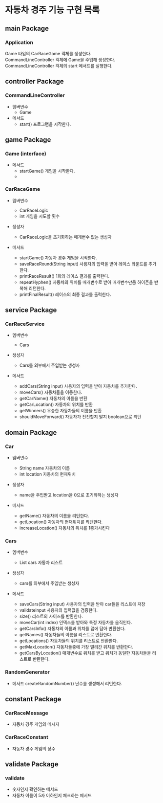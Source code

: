 # 자동차 경주 기능 구현 목록

## main Package

### Application
Game 타입의 CarRaceGame 객체를 생성한다.<br>
CommandLineController 객체에 Game을 주입해 생성한다.<br>
CommandLineController 객체의 start 메서드를 실행한다.

## controller Package

### CommandLineController
- 멤버변수
  - Game
- 메서드
  - start() 프로그램을 시작한다.

## game Package

### Game (interface)
- 메서드
  - startGame() 게임을 시작한다.
  - 
### CarRaceGame
- 멤버변수
  - CarRaceLogic
  - int 게임을 시도할 횟수

- 생성자
  - CarRaceLogic을 초기화하는 매개변수 없는 생성자
  
- 메서드
  - startGame() 자동차 경주 게임을 시작한다.
  - saveRaceRound(String input) 사용자의 입력을 받아 레이스 라운드를 추가한다.
  - printRaceResult() 1회의 레이스 결과를 출력한다.
  - repeatHyphen() 자동차의 위치를 매개변수로 받아 매개변수만큼 하이픈을 반복해 리턴한다.
  - printFinalResult() 레이스의 최종 결과를 출력한다.

## service Package

### CarRaceService
- 멤버변수
  - Cars

- 생성자
  - Cars를 외부에서 주입받는 생성자

- 메서드
  - addCars(String input) 사용자의 입력을 받아 자동차를 추가한다.
  - moveCars() 자동차들을 이동한다.
  - getCarName() 자동차의 이름을 반환
  - getCarLocation() 자동차의 위치를 반환
  - getWinners() 우승한 자동차들의 이름을 반환
  - shouldMoveForward() 자동차가 전진할지 말지 boolean으로 리턴


## domain Package
### Car
- 멤버변수
  - String name 자동차의 이름
  - int location 자동차의 현재위치

- 생성자
  - name을 주입받고 location을 0으로 초기화하는 생성자

- 메서드
  - getName() 자동차의 이름을 리턴한다.
  - getLocation() 자동차의 현재위치를 리턴한다.
  - increaseLocation() 자동차의 위치를 1증가시킨다

### Cars
- 멤버변수
  - List<Car> cars 자동차 리스트

- 생성자
  - cars를 외부에서 주입받는 생성자

- 메서드
  - saveCars(String input) 사용자의 입력을 받아 car들을 리스트에 저장
  - validateInput 사용자의 입력값을 검증한다.
  - size() 리스트의 사이즈를 반환한다.
  - moveCar(int index) 인덱스를 받아와 특정 자동차를 움직인다.
  - getCarsInfo() 자동차의 이름과 위치를 맵에 담아 반환한다.
  - getNames() 자동차들의 이름을 리스트로 반환한다.
  - getLocations() 자동차들의 위치를 리스트로 반환한다.
  - getMaxLocation() 자동차들중에 가장 멀리간 위치를 반환한다.
  - getCarsByLocation() 매개변수로 위치를 받고 위치가 동일한 자동차들을 리스트로 반환한다.

### RandomGenerator
- 메서드
  createRandomNumber() 난수를 생성해서 리턴한다.

## constant Package

### CarRaceMessage
- 자동차 경주 게임의 메시지

### CarRaceConstant
- 자동차 경주 게임의 상수

## validate Package

### validate
- 숫자인지 확인하는 메서드
- 자동차 이름이 5자 이하인지 체크하는 메서드